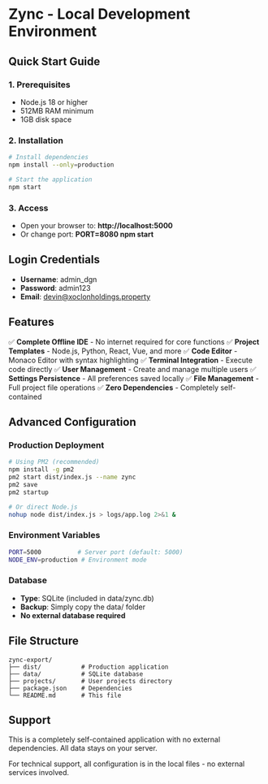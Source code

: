 # Zync - Local Development Environment

## Quick Start Guide

### 1. Prerequisites
- Node.js 18 or higher
- 512MB RAM minimum
- 1GB disk space

### 2. Installation
```bash
# Install dependencies
npm install --only=production

# Start the application
npm start
```

### 3. Access
- Open your browser to: **http://localhost:5000**
- Or change port: **PORT=8080 npm start**

## Login Credentials
- **Username**: admin_dgn
- **Password**: admin123
- **Email**: devin@xoclonholdings.property

## Features
✅ **Complete Offline IDE** - No internet required for core functions
✅ **Project Templates** - Node.js, Python, React, Vue, and more
✅ **Code Editor** - Monaco Editor with syntax highlighting
✅ **Terminal Integration** - Execute code directly
✅ **User Management** - Create and manage multiple users
✅ **Settings Persistence** - All preferences saved locally
✅ **File Management** - Full project file operations
✅ **Zero Dependencies** - Completely self-contained

## Advanced Configuration

### Production Deployment
```bash
# Using PM2 (recommended)
npm install -g pm2
pm2 start dist/index.js --name zync
pm2 save
pm2 startup

# Or direct Node.js
nohup node dist/index.js > logs/app.log 2>&1 &
```

### Environment Variables
```bash
PORT=5000          # Server port (default: 5000)
NODE_ENV=production # Environment mode
```

### Database
- **Type**: SQLite (included in data/zync.db)
- **Backup**: Simply copy the data/ folder
- **No external database required**

## File Structure
```
zync-export/
├── dist/           # Production application
├── data/           # SQLite database
├── projects/       # User projects directory
├── package.json    # Dependencies
└── README.md       # This file
```

## Support
This is a completely self-contained application with no external dependencies. All data stays on your server.

For technical support, all configuration is in the local files - no external services involved.
